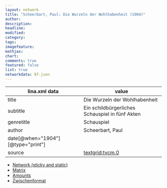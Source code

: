 ```yaml
---
layout: network
title: "Scheerbart, Paul: Die Wurzeln der Wohlhabenheit (1904)"
author:
description:
headline:
modified:
category:
tags:
imagefeature: 
mathjax: 
chart: 
comments: true
featured: false
list: true
networkdata: 97.json
---
```

lina.xml data  | value
------------- | -------------
title|Die Wurzeln der Wohlhabenheit
subtitle|Ein schildbürgerliches Schauspiel in fünf Akten
genretitle|Schauspiel
author|Scheerbart, Paul
date[@when="1904"][@type="print"]|
source|[textgrid:tvcm.0](https://textgridlab.org/1.0/tgcrud-public/rest/textgrid:tvcm.0/data)



* [Network (sticky and static)](/network97)
* [Matrix](/matrix97)
* [Amounts](/amount97)
* [Zwischenformat](/lina97 )
